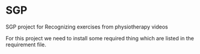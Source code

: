 # SGP
SGP project for Recognizing exercises from physiotherapy videos

For this project we need to install some required thing which are listed in the requirement file.
